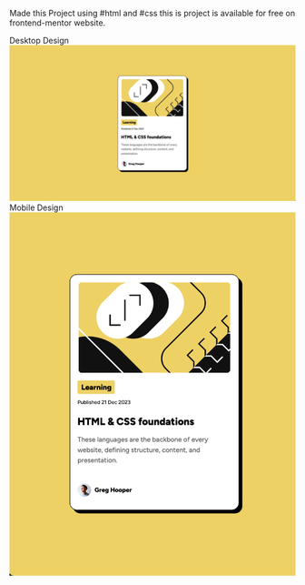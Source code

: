Made this Project using #html and #css this is project is available for free on frontend-mentor website.

Desktop Design
![Alt text](assets/Desktop.png)
Mobile Design
![Alt text](assets/Mobile.png)
